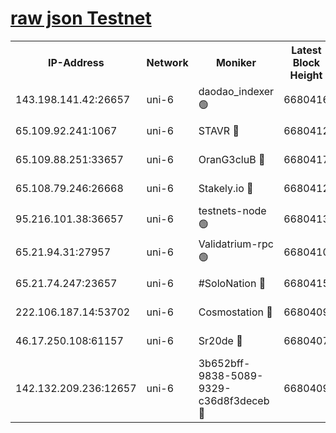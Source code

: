[raw json Testnet](https://rpc-check.junot.stavr.tech/junot/rpc-junot-result.json)
=


<table><tr><th>IP-Address</th><th>Network</th><th>Moniker</th><th>Latest Block Height</th><th>Earliest Block Height</th><th>Catching Up</th><th>Tx Index</th><th>Voting Power</th><th>Scan Time</th></tr><tr><td>143.198.141.42:26657</td><td>uni-6</td><td>daodao_indexer 🟢</td><td>6680416</td><td>1</td><td>False</td><td>off</td><td>0</td><td>2024-01-03T04:17:55.152831535UTC</td></tr><tr><td>65.109.92.241:1067</td><td>uni-6</td><td>STAVR 🔴</td><td>6680412</td><td>1138541</td><td>False</td><td>on</td><td>6042</td><td>2024-01-03T04:17:44.968333742UTC</td></tr><tr><td>65.109.88.251:33657</td><td>uni-6</td><td>OranG3cluB 🔴</td><td>6680417</td><td>1138541</td><td>False</td><td>on</td><td>11</td><td>2024-01-03T04:17:59.618452264UTC</td></tr><tr><td>65.108.79.246:26668</td><td>uni-6</td><td>Stakely.io 🔴</td><td>6680412</td><td>1570872</td><td>False</td><td>on</td><td>1358933</td><td>2024-01-03T04:17:45.320623457UTC</td></tr><tr><td>95.216.101.38:36657</td><td>uni-6</td><td>testnets-node 🟢</td><td>6680413</td><td>1615130</td><td>False</td><td>on</td><td>0</td><td>2024-01-03T04:17:47.757173199UTC</td></tr><tr><td>65.21.94.31:27957</td><td>uni-6</td><td>Validatrium-rpc 🟢</td><td>6680410</td><td>2943363</td><td>False</td><td>on</td><td>0</td><td>2024-01-03T04:17:40.388254781UTC</td></tr><tr><td>65.21.74.247:23657</td><td>uni-6</td><td>#SoloNation 🔴</td><td>6680415</td><td>5208001</td><td>False</td><td>on</td><td>112</td><td>2024-01-03T04:17:54.232031746UTC</td></tr><tr><td>222.106.187.14:53702</td><td>uni-6</td><td>Cosmostation 🔴</td><td>6680409</td><td>5344501</td><td>False</td><td>on</td><td>110003</td><td>2024-01-03T04:17:37.964785599UTC</td></tr><tr><td>46.17.250.108:61157</td><td>uni-6</td><td>Sr20de 🔴</td><td>6680407</td><td>6419777</td><td>False</td><td>on</td><td>28</td><td>2024-01-03T04:17:32.172333276UTC</td></tr><tr><td>142.132.209.236:12657</td><td>uni-6</td><td>3b652bff-9838-5089-9329-c36d8f3deceb 🔴</td><td>6680409</td><td>6661280</td><td>False</td><td>on</td><td>157563</td><td>2024-01-03T04:17:36.536912327UTC</td></tr></table>